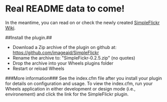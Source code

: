 # Real README data to come! #

In the meantime, you can read on or check the newly created [SimpleFlickr Wiki](https://github.com/imageaid/SimpleFlickr/wiki).

##Install the plugin.##

* Download a Zip archive of the plugin on github at: https://github.com/imageaid/SimpleFlickr
* Rename the archive to: "SimpleFickr-0.2.5.zip" (no quotes)
* Drop the archive into your Wheels plugins folder
* Restart or reload Wheels

###More information###
See the index.cfm file after you install your plugin for details on configuration and usage. To view the index.cfm, run your Wheels application in either development or design mode (i.e., environement) and click the link for the SimpleFlickr plugin.